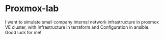 # Proxmox-lab

I want to simulate small company internal network infrastructure in proxmox VE cluster, with Infrastructure in terraform and Configuration in ansible. Good luck for me!